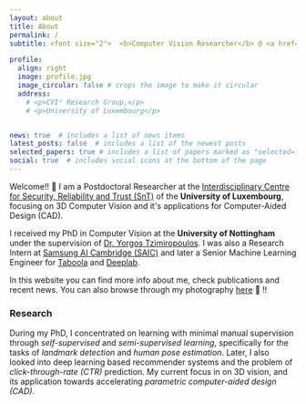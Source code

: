 ```yaml
---
layout: about
title: About
permalink: /
subtitle: <font size="2">  <b>Computer Vision Researcher</b> @ <a href="https://wwwen.uni.lu/">SnT</a>  •  <i>PhD from the University of Nottingham.</i></font>

profile:
  align: right
  image: profile.jpg
  image_circular: false # crops the image to make it circular
  address: 
    # <p>CVI² Research Group,</p>
    # <p>University of Luxembourg</p>


news: true  # includes a list of news items
latest_posts: false  # includes a list of the newest posts
selected_papers: true # includes a list of papers marked as "selected={true}"
social: true  # includes social icons at the bottom of the page
---
```


Welcome!! 👋  I am a Postdoctoral Researcher at the [Interdisciplinary Centre for Security, Reliability and Trust (SnT)](https://www.uni.lu/snt) of the **University of Luxembourg**, focusing on 3D Computer Vision and it's applications for Computer-Aided Design (CAD).

I received my PhD in Computer Vision at the **University of Nottingham** under the supervision of [Dr. Yorgos Tzimiropoulos](https://ytzimiro.github.io/). I was also a Research Intern at [Samsung AI Cambridge (SAIC)](https://research.samsung.com/aicenter_cambridge) and later a Senior Machine Learning Engineer for [Taboola](https://www.taboola.com/) and [Deeplab](https://deeplab.ai/).

In this website you can find more info about me, check publications and recent news. You can also browse through my photography <a href="https://dimitriosmallis.myportfolio.com/">here</a> 📸 !!

### Research

During my PhD, I concentrated on learning with minimal manual supervision through _self-supervised_ and _semi-supervised learning_, specifically for the tasks of _landmark detection_ and _human pose estimation_. Later, I also looked into deep learning based recommender systems and the problem of _click-through-rate (CTR)_ prediction. My current focus in on 3D vision, and its application towards accelerating _parametric computer-aided design (CAD)_.




